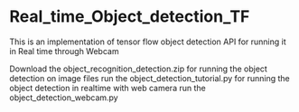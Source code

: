 # Real_time_Object_detection_TF
This is an implementation of tensor flow object detection API for running it in Real time through Webcam

Download the object_recognition_detection.zip
for running the object detection on image files run the object_detection_tutorial.py
for running the object detection in realtime with web camera run the object_detection_webcam.py
